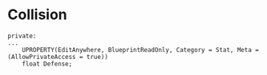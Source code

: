 # Collision
	private:
	...
		UPROPERTY(EditAnywhere, BlueprintReadOnly, Category = Stat, Meta = (AllowPrivateAccess = true))
		float Defense;
